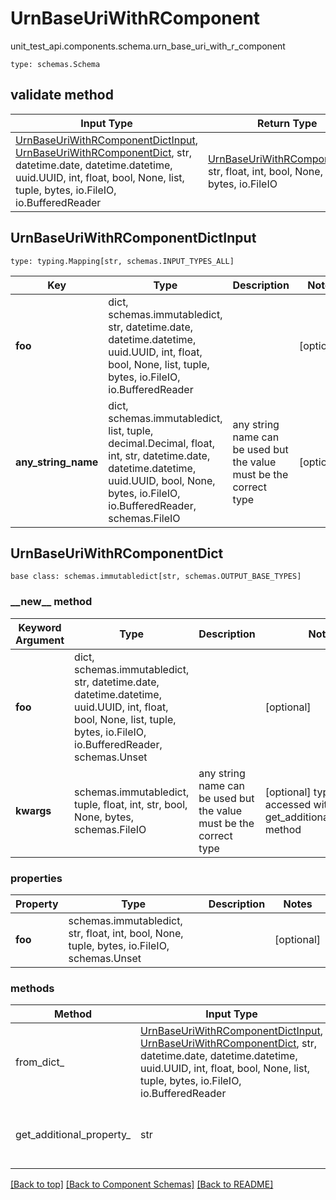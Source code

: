 # UrnBaseUriWithRComponent
unit_test_api.components.schema.urn_base_uri_with_r_component
```
type: schemas.Schema
```

## validate method
Input Type | Return Type | Notes
------------ | ------------- | -------------
[UrnBaseUriWithRComponentDictInput](#urnbaseuriwithrcomponentdictinput), [UrnBaseUriWithRComponentDict](#urnbaseuriwithrcomponentdict), str, datetime.date, datetime.datetime, uuid.UUID, int, float, bool, None, list, tuple, bytes, io.FileIO, io.BufferedReader | [UrnBaseUriWithRComponentDict](#urnbaseuriwithrcomponentdict), str, float, int, bool, None, tuple, bytes, io.FileIO |

## UrnBaseUriWithRComponentDictInput
```
type: typing.Mapping[str, schemas.INPUT_TYPES_ALL]
```
Key | Type |  Description | Notes
------------ | ------------- | ------------- | -------------
**foo** | dict, schemas.immutabledict, str, datetime.date, datetime.datetime, uuid.UUID, int, float, bool, None, list, tuple, bytes, io.FileIO, io.BufferedReader |  | [optional]
**any_string_name** | dict, schemas.immutabledict, list, tuple, decimal.Decimal, float, int, str, datetime.date, datetime.datetime, uuid.UUID, bool, None, bytes, io.FileIO, io.BufferedReader, schemas.FileIO | any string name can be used but the value must be the correct type | [optional]

## UrnBaseUriWithRComponentDict
```
base class: schemas.immutabledict[str, schemas.OUTPUT_BASE_TYPES]
```
### &lowbar;&lowbar;new&lowbar;&lowbar; method
Keyword Argument | Type | Description | Notes
---------------- | ---- | ----------- | -----
**foo** | dict, schemas.immutabledict, str, datetime.date, datetime.datetime, uuid.UUID, int, float, bool, None, list, tuple, bytes, io.FileIO, io.BufferedReader, schemas.Unset |  | [optional]
**kwargs** | schemas.immutabledict, tuple, float, int, str, bool, None, bytes, schemas.FileIO | any string name can be used but the value must be the correct type | [optional] typed value is accessed with the get_additional_property_ method

### properties
Property | Type | Description | Notes
-------- | ---- | ----------- | -----
**foo** | schemas.immutabledict, str, float, int, bool, None, tuple, bytes, io.FileIO, schemas.Unset |  | [optional]

### methods
Method | Input Type | Return Type | Notes
------ | ---------- | ----------- | ------
from_dict_ | [UrnBaseUriWithRComponentDictInput](#urnbaseuriwithrcomponentdictinput), [UrnBaseUriWithRComponentDict](#urnbaseuriwithrcomponentdict), str, datetime.date, datetime.datetime, uuid.UUID, int, float, bool, None, list, tuple, bytes, io.FileIO, io.BufferedReader | [UrnBaseUriWithRComponentDict](#urnbaseuriwithrcomponentdict), str, float, int, bool, None, tuple, bytes, io.FileIO | a constructor
get_additional_property_ | str | schemas.immutabledict, tuple, float, int, str, bool, None, bytes, schemas.FileIO, schemas.Unset }} | provides type safety for additional properties

[[Back to top]](#top) [[Back to Component Schemas]](../../../README.md#Component-Schemas) [[Back to README]](../../../README.md)
